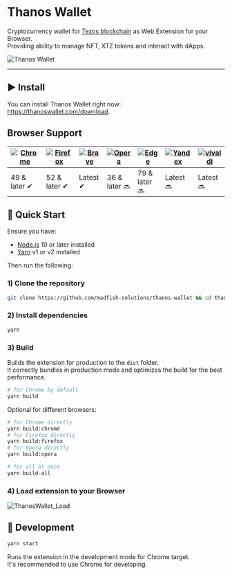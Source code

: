 # Thanos Wallet

Cryptocurrency wallet for [Tezos blockchain](https://tezos.com) as Web Extension for your Browser.<br>
Providing ability to manage NFT, XTZ tokens and interact with dApps.

![Thanos Wallet](https://user-images.githubusercontent.com/11996139/101657370-79c7e100-3a4c-11eb-97e8-eb630eeef633.png)

<hr />

## ▶️ Install

You can install Thanos Wallet right now: https://thanoswallet.com/download.

## Browser Support

| [![Chrome](https://raw.github.com/alrra/browser-logos/master/src/chrome/chrome_48x48.png)](https://chrome.google.com/webstore/detail/thanos-wallet/ookjlbkiijinhpmnjffcofjonbfbgaoc) | [![Firefox](https://raw.github.com/alrra/browser-logos/master/src/firefox/firefox_48x48.png)](https://addons.mozilla.org/en-US/firefox/addon/thanos-wallet/) | [![Brave](https://raw.github.com/alrra/browser-logos/master/src/brave/brave_48x48.png)](https://chrome.google.com/webstore/detail/thanos-wallet/ookjlbkiijinhpmnjffcofjonbfbgaoc) | [![Opera](https://raw.github.com/alrra/browser-logos/master/src/opera/opera_48x48.png)](https://thanoswallet.com/download) | [![Edge](https://raw.github.com/alrra/browser-logos/master/src/edge/edge_48x48.png)](https://thanoswallet.com/download) | [![Yandex](https://raw.github.com/alrra/browser-logos/master/src/yandex/yandex_48x48.png)](https://thanoswallet.com/download) | [![vivaldi](https://raw.github.com/alrra/browser-logos/master/src/vivaldi/vivaldi_48x48.png)](https://thanoswallet.com/download) |
| ------------------------------------------------------------------------------------------------------------------------------------------------------------------------------------ | ------------------------------------------------------------------------------------------------------------------------------------------------------------ | --------------------------------------------------------------------------------------------------------------------------------------------------------------------------------- | -------------------------------------------------------------------------------------------------------------------------- | ----------------------------------------------------------------------------------------------------------------------- | ----------------------------------------------------------------------------------------------------------------------------- | -------------------------------------------------------------------------------------------------------------------------------- |
| 49 & later ✔                                                                                                                                                                         | 52 & later ✔                                                                                                                                                 | Latest ✔                                                                                                                                                                          | 36 & later 🔜                                                                                                              | 79 & later 🔜                                                                                                           | Latest 🔜                                                                                                                     | Latest 🔜                                                                                                                        |

## 🚀 Quick Start

Ensure you have:

- [Node.js](https://nodejs.org) 10 or later installed
- [Yarn](https://yarnpkg.com) v1 or v2 installed

Then run the following:

### 1) Clone the repository

```bash
git clone https://github.com/madfish-solutions/thanos-wallet && cd thanos-wallet
```

### 2) Install dependencies

```bash
yarn
```

### 3) Build

Builds the extension for production to the `dist` folder.<br>
It correctly bundles in production mode and optimizes the build for the best performance.

```bash
# for Chrome by default
yarn build
```

Optional for different browsers:

```bash
# for Chrome directly
yarn build:chrome
# for Firefox directly
yarn build:firefox
# for Opera directly
yarn build:opera

# for all at once
yarn build-all
```

### 4) Load extension to your Browser

![ThanosWallet_Load](https://user-images.githubusercontent.com/11996139/73763346-f8435a80-4779-11ea-9e9d-4c1db9560f64.gif)

## 🧱 Development

```bash
yarn start
```

Runs the extension in the development mode for Chrome target.<br>
It's recommended to use Chrome for developing.
